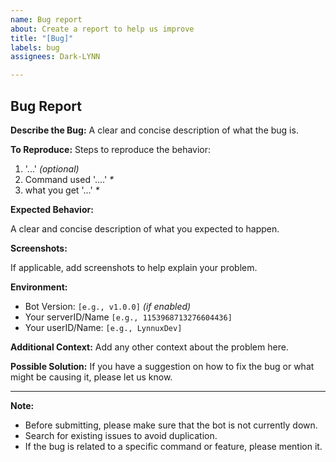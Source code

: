 ```yaml
---
name: Bug report
about: Create a report to help us improve
title: "[Bug]"
labels: bug
assignees: Dark-LYNN

---
```


## Bug Report

**Describe the Bug:**
A clear and concise description of what the bug is.

**To Reproduce:**
Steps to reproduce the behavior:

1. '...' *(optional)*
2. Command used '....' *\**
3. what you get '...' *\**

**Expected Behavior:**

A clear and concise description of what you expected to happen.

**Screenshots:**

If applicable, add screenshots to help explain your problem.

**Environment:**

- Bot Version: `[e.g., v1.0.0]` *(if enabled)*
- Your serverID/Name `[e.g., 1153968713276604436]`
- Your userID/Name: `[e.g., LynnuxDev]`

**Additional Context:**
Add any other context about the problem here.

**Possible Solution:**
If you have a suggestion on how to fix the bug or what might be causing it, please let us know.

---

**Note:**

- Before submitting, please make sure that the bot is not currently down.
- Search for existing issues to avoid duplication.
- If the bug is related to a specific command or feature, please mention it.
